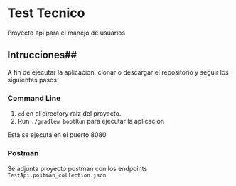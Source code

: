 # Test Tecnico #
 Proyecto api para el manejo de usuarios

## Intrucciones##
A fin de ejecutar la aplicacion, clonar o descargar el repositorio y seguir los siguientes pasos:
### Command Line

1. `cd` en el directory raiz del proyecto.
2. Run `./gradlew bootRun` para ejecutar la aplicación

Esta se ejecuta en el puerto 8080

### Postman 
Se adjunta proyecto postman con los endpoints 
`TestApi.postman_collection.json`



